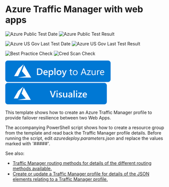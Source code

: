 # Azure Traffic Manager with web apps

![Azure Public Test Date](https://azurequickstartsservice.blob.core.windows.net/badges/201-traffic-manager-webapp/PublicLastTestDate.svg)
![Azure Public Test Result](https://azurequickstartsservice.blob.core.windows.net/badges/201-traffic-manager-webapp/PublicDeployment.svg)

![Azure US Gov Last Test Date](https://azurequickstartsservice.blob.core.windows.net/badges/201-traffic-manager-webapp/FairfaxLastTestDate.svg)
![Azure US Gov Last Test Result](https://azurequickstartsservice.blob.core.windows.net/badges/201-traffic-manager-webapp/FairfaxDeployment.svg)

![Best Practice Check](https://azurequickstartsservice.blob.core.windows.net/badges/201-traffic-manager-webapp/BestPracticeResult.svg)
![Cred Scan Check](https://azurequickstartsservice.blob.core.windows.net/badges/201-traffic-manager-webapp/CredScanResult.svg)

[![Deploy To Azure](https://raw.githubusercontent.com/Azure/azure-quickstart-templates/master/1-CONTRIBUTION-GUIDE/images/deploytoazure.svg?sanitize=true)](https://portal.azure.com/#create/Microsoft.Template/uri/https%3A%2F%2Fraw.githubusercontent.com%2FAzure%2Fazure-quickstart-templates%2Fmaster%2F201-traffic-manager-webapp%2Fazuredeploy.json)  [![Visualize](https://raw.githubusercontent.com/Azure/azure-quickstart-templates/master/1-CONTRIBUTION-GUIDE/images/visualizebutton.svg?sanitize=true)](http://armviz.io/#/?load=https%3A%2F%2Fraw.githubusercontent.com%2FAzure%2Fazure-quickstart-templates%2Fmaster%2F201-traffic-manager-webapp%2Fazuredeploy.json)

This template shows how to create an Azure Traffic Manager profile to provide failover resilience between two Web Apps.

The accompanying PowerShell script shows how to create a resource group from the template and read back the Traffic Manager profile details.  Before running the script, edit *azuredeploy.parameters.json* and replace the values marked with *'#####'*.

See also:

- <a href="https://azure.microsoft.com/en-us/documentation/articles/traffic-manager-routing-methods/">Traffic Manager routing methods for details of the different routing methods available.
- <a href="https://msdn.microsoft.com/en-us/library/azure/mt163581.aspx">Create or update a Traffic Manager profile for details of the JSON elements relating to a Traffic Manager profile.



